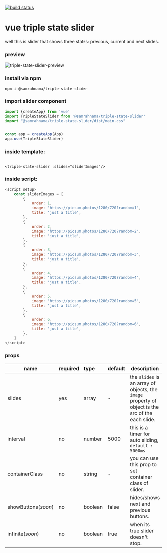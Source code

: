 [![build status](https://github.com/SamRahnama/triple-state-slider/actions/workflows/publish.yml/badge.svg)](https://github.com/SamRahnama/triple-state-slider/actions/workflows/publish.yml)

# vue triple state slider

well this is slider that shows three states: previous, current and next slides.

### preview

![triple-state-slider-preview](https://user-images.githubusercontent.com/18219117/167255897-3a2b18aa-726e-4e59-881b-bcf09ec6f19c.gif)

### install via npm

`npm i @samrahnama/triple-state-slider`

### import slider component

```js
import {createApp} from 'vue'
import TripleStateSlider from '@samrahnama/triple-state-slider'
import "@samrahnama/triple-state-slider/dist/main.css"


const app = createApp(App)
app.use(TripleStateSlider)
```

### inside template:

```vue

<triple-state-slider :slides="sliderImages"/>
```

### inside script:

```js
<script setup>
    const sliderImages = [
        {
            order: 1,
            image: 'https://picsum.photos/1280/720?random=1',
            title: 'just a title',
        },
        {
            order: 2,
            image: 'https://picsum.photos/1280/720?random=2',
            title: 'just a title',
        },
        {
            order: 3,
            image: 'https://picsum.photos/1280/720?random=3',
            title: 'just a title',
        },
        {
            order: 4,
            image: 'https://picsum.photos/1280/720?random=4',
            title: 'just a title',
        },
        {
            order: 5,
            image: 'https://picsum.photos/1280/720?random=5',
            title: 'just a title',
        },
        {
            order: 6,
            image: 'https://picsum.photos/1280/720?random=6',
            title: 'just a title',
        }, 
    ]
</script>
 ```

### props

| name                | required | type    | default | description                                                                                       |
|---------------------|:---------|:--------|---------|---------------------------------------------------------------------------------------------------|
| slides              | yes      | array   | -       | the `slides` is an array of objects, the `image` property of object is the src of the each slide. |
| interval            | no       | number  | 5000    | this is a timer for auto sliding, `default : 5000ms`                                              |
| containerClass      | no       | string  | -       | you can use this prop to set container class of slider.                                           |
| showButtons(*soon*) | no       | boolean | false   | hides/shows next and previous buttons.                                                            |
| infinite(*soon*)    | no       | boolean | true    | when its true slider doesn't stop.                                                                |

